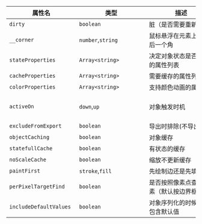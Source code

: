 | <div style="width: 170px">属性名</div> | <div style="width: 170px">类型</div> | <div style="width: 170px">描述</div> | <div style="width: 100px">默认值</div> |
| -------------------------------------- | ------------------------------------ | ------------------------------------ | -------------------------------------- |
| `dirty`                                | `boolean`                            | 脏（是否需要重新渲染）               | `false`                                |           |
| `__corner`                             | `number`,`string`                    | 鼠标悬浮在元素上的最后一个角         | `0`                                    | 0为没有角 |
| `stateProperties`                      | `Array<string>`                      | 决定对象状态是否变化的属性列表       | 参考官网(太多了)                       |           |
| `cacheProperties`                      | `Array<string>`                      | 需要缓存的属性列表                   | 同上...太多了                          |           |
| `colorProperties`                      | `Array<string>`                      | 支持颜色动画的属性                   | `fill`,`stroke`,`backgroundColor`      |           |
| `activeOn`                             | `down`,`up`                          | 对象触发时机                         | `down`, mousedown/touchstart时候激活   |           |
| `excludeFromExport`                    | `boolean`                            | 导出时排除(不导出)                   | `false`                                |           |
| `objectCaching`                        | `boolean`                            | 对象缓存                             | `true`, Node环境为`false`              |           |
| `statefullCache`                       | `boolean`                            | 有状态的缓存                         | `false`                                |           |
| `noScaleCache`                         | `boolean`                            | 缩放不更新缓存                       | `true`                                 |           |
| `paintFirst`                           | `stroke`,`fill`                      | 先绘制边还是先填充                   | `fill`                                 |           |
| `perPixelTargetFind`                   | `boolean`                            | 是否按照像素点查找元素（默认按边界框） | `false`                                |  |
| `includeDefaultValues`                 | `boolean`                            | 对象序列化的时候是否包含默认值         | `true`                                 |  |
